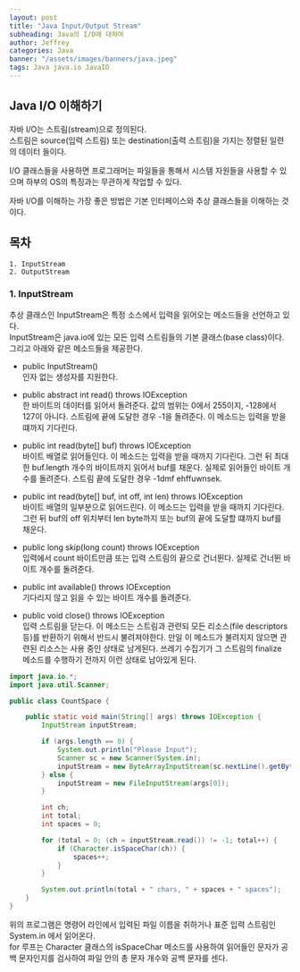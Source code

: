 ```yaml
---
layout: post
title: "Java Input/Output Stream"
subheading: Java의 I/O에 대하여
author: Jeffrey
categories: Java
banner: "/assets/images/banners/java.jpeg"
tags: Java java.io JavaIO
---
```


## Java I/O 이해하기 

자바 I/O는 스트림(stream)으로 정의된다.  
스트림은 source(입력 스트림) 또는 destination(출력 스트림)을 가지는 정렬된 일련의 데이터 들이다.

I/O 클래스들을 사용하면 프로그래머는 파일들을 통해서 시스템 자원들을 사용할 수 있으며 하부의 OS의 특징과는 무관하게 작업할 수 있다.

자바 I/O를 이해하는 가장 좋은 방법은 기본 인터페이스와 추상 클래스들을 이해하는 것이다.

## 목차
    1. InputStream
    2. OutputStream

### 1. InputStream
추상 클래스인 InputStream은 특정 소스에서 입력을 읽어오는 메소드들을 선언하고 있다.  
InputStream은 java.io에 있는 모든 입력 스트림들의 기본 클래스(base class)이다.  
그리고 아래와 같은 메소드들을 제공한다.  


- public InputStream()  
    인자 없는 생성자를 지원한다.
      
- public abstract int read() throws IOException  
    한 바이트의 데이터를 읽어서 돌려준다. 값의 범위는 0에서 255이지, -128에서 127이 아니다. 스트림에 끝에 도달한 경우 -1을 돌려준다. 이 메소드는 입력을 받을 떄까지 기다린다.

- public int read(byte[] buf) throws IOException  
    바이트 배열로 읽어들인다. 이 메소드는 입력을 받을 때까지 기다린다. 그런 뒤 최대한 buf.length 개수의 바이트까지 읽어서 buf를 채운다. 실제로 읽어들인 바이트 개수를 돌려준다. 스트림 끝에 도달한 경우 -1dmf ehffuwnsek.

- public int read(byte[] buf, int off, int len) throws IOException  
    바이트 배열의 일부분으로 읽어드린다. 이 메소드는 입력을 받을 때까지 기다린다. 그런 뒤 buf의 off 위치부터 len byte까지 또는 buf의 끝에 도달할 떄까지 buf를 채운다.

- public long skip(long count) throws IOException  
    입력에서 count 바이트만큼 또는 입력 스트림의 끝으로 건너뛴다. 실제로 건너뛴 바이트 개수를 돌려준다.

- public int available() throws IOException  
    기다리지 않고 읽을 수 있는 바이트 개수를 돌려준다.
    
- public void close() throws IOException  
    입력 스트림을 닫는다. 이 메소드는 스트림과 관련되 모든 리소스(file descriptors 등)를 반환하기 위해서 반드시 불려져야한다. 만일 이 메소드가 불려지지 않으면 관련된 리소스는 사용 중인 상태로 남게된다. 쓰레기 수집기가 그 스트림의 finalize 메소드를 수행하기 전까지 이런 상태로 남아있게 된다.


```java
import java.io.*;
import java.util.Scanner;

public class CountSpace {

    public static void main(String[] args) throws IOException {
        InputStream inputStream;

        if (args.length == 0) {
            System.out.println("Please Input");
            Scanner sc = new Scanner(System.in);
            inputStream = new ByteArrayInputStream(sc.nextLine().getBytes());
        } else {
            inputStream = new FileInputStream(args[0]);
        }

        int ch;
        int total;
        int spaces = 0;

        for (total = 0; (ch = inputStream.read()) != -1; total++) {
            if (Character.isSpaceChar(ch)) {
                spaces++;
            }
        }

        System.out.println(total + " chars, " + spaces + " spaces");
    }
}
```

위의 프로그램은 명령어 라인에서 입력된 파일 이름을 취하거나 표준 입력 스트림인 System.in 에서 읽어온다.  
for 루프는 Character 클래스의 isSpaceChar 메소드를 사용하여 읽어들인 문자가 공백 문자인지를 검사하여 파일 안의 총 문자 개수와 공백 문자를 센다.   



